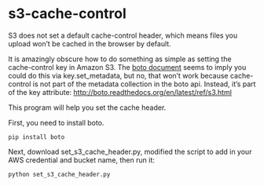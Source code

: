 s3-cache-control
================
S3 does not set a default cache-control header, which means files you upload won’t be cached in the browser by default.

It is amazingly obscure how to do something as simple as setting the cache-control key in Amazon S3. The [boto document](http://boto.s3.amazonaws.com/ref/s3.html) seems to imply you could do this via key.set_metadata, but no, that won’t work because cache-control is not part of the metadata collection in the boto api. Instead, it’s part of the key attribute: http://boto.readthedocs.org/en/latest/ref/s3.html

This program will help you set the cache header.

First, you need to install boto.

<code>pip install boto </code>

Next, download set_s3_cache_header.py, modified the script to add in your AWS credential and bucket name, then run it:

<code>python set_s3_cache_header.py</code>

